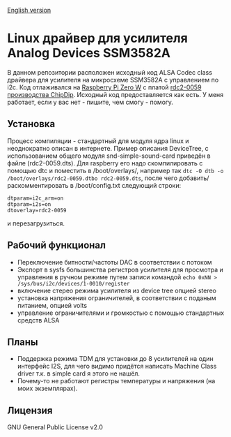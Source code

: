 [English version](README_en.md)
# Linux драйвер для усилителя Analog Devices SSM3582A
В данном репозитории расположен исходный код ALSA Codec class драйвера для усилителя на микросхеме SSM3582A с управлением по i2c. Код отлаживался на [Raspberry Pi Zero W](http://www.raspberrypi.org) с платой [rdc2-0059 производства ChipDip](https://www.chipdip.ru/product/rdc2-0059). Исходный код предоставляется как есть. У меня работает, если у вас нет - пишите, чем смогу - помогу.
## Установка
Процесс компиляции - стандартный для модуля ядра linux и неоднократно описан в интернете. Пример описания DeviceTree, с использованием общего модуля snd-simple-sound-card приведён в файле (rdc2-0059.dts). Для raspberry его надо скомпилировать с помощью dtc и поместить в /boot/overlays/, например так `dtc -O dtb -o /boot/overlays/rdc2-0059.dtbo rdc2-0059.dts`, после чего добавить/раскомментировать в /boot/config.txt следующий строки:
```
dtparam=i2c_arm=on
dtparam=i2s=on
dtoverlay=rdc2-0059
```
и перезагрузиться.
## Рабочий функционал
- Переключение битности/частоты DAC в соответствии с потоком
- Экспорт в sysfs большинства регистров усилителя для просмотра и управления в ручном режиме путем записи командой `echo 0xNN > /sys/bus/i2c/devices/1-0010/register`
- включение стерео режима усилителя из device tree опцией stereo
- установка напряжения ограничителей, в соответствии с поданым питанием, опцией volts
- управление ограничителями и громкостью с помощью стандартных средств ALSA
## Планы
- Поддержка режима TDM для установки до 8 усилителей на один интерфейс I2S, для чего видимо придётся написать Machine Class driver т.к. в simple card я этого не нашёл.
- Почему-то не работают регистры температуры и напряжения (на моих экземплярах).
## Лицензия
GNU General Public License v2.0
